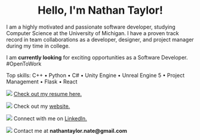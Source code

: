 <h1 align="center">Hello, I'm Nathan Taylor!</h1>

<p>I am a highly motivated and passionate software developer, studying Computer Science at the University of Michigan. I have a proven track record in team collaborations as a developer, designer, and project manager during my time in college. </p>

<p>I am <b>currently looking</b> for exciting opportunities as a Software Developer. #OpenToWork </p>

<p>Top skills: C++ • Python • C# • Unity Engine • Unreal Engine 5 • Project Management • Flask • React </p>

<p align="left"><img src="https://img.icons8.com/dusk/32/resume.png"/> <a href="https://docs.google.com/document/d/1kZo1lWJKI72Yy24u7wdutt74iA2SDzzp3VBmI0Hpcqw/preview" target="_blank">Check out my resume here.</a></p>

<p align="left"><img src="https://img.icons8.com/quill/32/domain.png"/> Check out my <a href="https://nathantaylor1.github.io/portfolio/" target="_blank">website.</a></p>

<p align="left"><img src="https://img.icons8.com/doodle/32/linkedin--v2.png"/> Connect with me on <a href="https://linkedin.com/in/nathantaylor21" target="_blank">LinkedIn.</a></p>

<p align="left"><img src="https://img.icons8.com/color/32/new-post.png"/> Contact me at <b>nathantaylor.nate@gmail.com</b></p>
